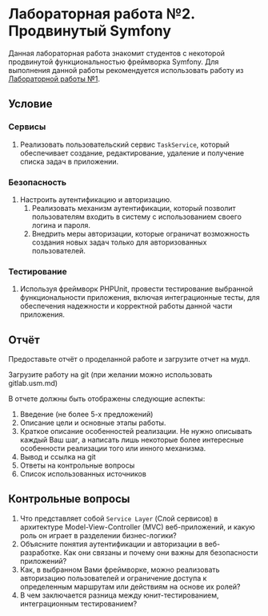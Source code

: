 # Лабораторная работа №2. Продвинутый Symfony

Данная лабораторная работа знакомит студентов с некоторой продвинутой функциональностью фреймворка Symfony. Для выполнения данной работы рекомендуется использовать работу из [Лабораторной работы №1](../lab1/fwad01.ru.md).

## Условие

### Сервисы

1. Реализовать пользовательский сервис `TaskService`, который обеспечивает создание, редактирование, удаление и получение списка задач в приложении.

### Безопасность

1. Настроить аутентификацию и авторизацию.
   1. Реализовать механизм аутентификации, который позволит пользователям входить в систему с использованием своего логина и пароля.
   2. Внедрить меры авторизации, которые ограничат возможность создания новых задач только для авторизованных пользователей.

### Тестирование

1. Используя фреймворк PHPUnit, провести тестирование выбранной функциональности приложения, включая интеграционные тесты, для обеспечения надежности и корректной работы данной части приложения.
   
## Отчёт

Предоставьте отчёт о проделанной работе и загрузите отчет на мудл.

Загрузите работу на git (при желании можно использовать gitlab.usm.md)

В отчете должны быть отображены следующие аспекты:

1. Введение (не более 5-х предложений)
2. Описание цели и основные этапы работы.
3. Краткое описание особенностей реализации. Не нужно описывать каждый Ваш шаг, а написать лишь некоторые более интересные особенности реализации того или инного механизма.
4. Вывод и ссылка на git
5. Ответы на контрольные вопросы
6. Список использованных источников

## Контрольные вопросы
1. Что представляет собой `Service Layer` (Слой сервисов) в архитектуре Model-View-Controller (MVC) веб-приложений, и какую роль он играет в разделении бизнес-логики?
2. Объясните понятия аутентификации и авторизации в веб-разработке. Как они связаны и почему они важны для безопасности приложений?
3. Как, в выбранном Вами фреймворке, можно реализовать авторизацию пользователей и ограничение доступа к определенным маршрутам или действиям на основе их ролей?
4. В чем заключается разница между юнит-тестированием, интеграционным тестированием?